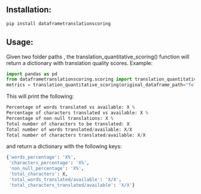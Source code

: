 ## Installation:
```python
pip install dataframetranslationscoring
```
## Usage:
Given two folder paths , the translation_quantitative_scoring() function will return a dictionary with translation quality scores.
Example:
```python
import pandas as pd
from dataframetranslationscoring.scoring import translation_quantitative_scoring
metrics = translation_quantitative_scoring(original_dataframe_path="folder1/*.csv", translated_dataframe_path="folder2/*.csv")
```

This will print the following:
```python
Percentage of words translated vs available: X %
Percentage of characters translated vs available: X %
Percentage of non-null translations: X %
Total number of characters to be translated: X
Total number of words translated/available: X/X
Total number of characters translated/available: X/X
 ```

and return a dictionary with the following keys:
```python
{'words_percentage': 'X%',
 'characters_percentage': 'X%',
 'non_null_percentage': 'X%',
 'total_characters': X,
 'total_words_translated/available': 'X/X',
 'total_characters_translated/available': 'X/X'}
 ```